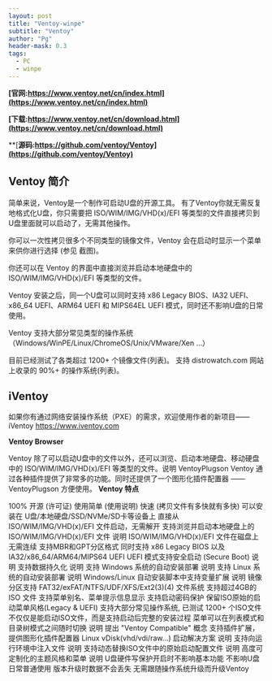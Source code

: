 ```yaml
---
layout: post
title: "Ventoy-winpe"
subtitle: "Ventoy"
author: "Pg"
header-mask: 0.3
tags:
  - PC
  - winpe
---
```

**[官网:https://www.ventoy.net/cn/index.html](https://www.ventoy.net/cn/index.html)**   

**[下载:https://www.ventoy.net/cn/download.html](https://www.ventoy.net/cn/download.html)** 

**[**源码:https://github.com/ventoy/Ventoy](https://github.com/ventoy/Ventoy)**  
## Ventoy 简介
简单来说，Ventoy是一个制作可启动U盘的开源工具。
有了Ventoy你就无需反复地格式化U盘，你只需要把 ISO/WIM/IMG/VHD(x)/EFI 等类型的文件直接拷贝到U盘里面就可以启动了，无需其他操作。

你可以一次性拷贝很多个不同类型的镜像文件，Ventoy 会在启动时显示一个菜单来供你进行选择 (参见 截图)。

你还可以在 Ventoy 的界面中直接浏览并启动本地硬盘中的 ISO/WIM/IMG/VHD(x)/EFI 等类型的文件。

Ventoy 安装之后，同一个U盘可以同时支持 x86 Legacy BIOS、IA32 UEFI、x86_64 UEFI、ARM64 UEFI 和 MIPS64EL UEFI 模式，同时还不影响U盘的日常使用。

Ventoy 支持大部分常见类型的操作系统 （Windows/WinPE/Linux/ChromeOS/Unix/VMware/Xen ...）

目前已经测试了各类超过 1200+ 个镜像文件(列表)。 支持 distrowatch.com 网站上收录的 90%+ 的操作系统(列表)。
## iVentoy
如果你有通过网络安装操作系统（PXE）的需求，欢迎使用作者的新项目——iVentoy https://www.iventoy.com

**Ventoy Browser**  

Ventoy 除了可以启动U盘中的文件以外，还可以浏览、启动本地硬盘、移动硬盘中的 ISO/WIM/IMG/VHD(x)/EFI 等类型的文件。说明
VentoyPlugson
Ventoy 通过各种插件提供了非常多的功能。同时还提供了一个图形化插件配置器 —— VentoyPlugson 方便使用。
**Ventoy 特点**  

100% 开源 (许可证)
使用简单 (使用说明)
快速 (拷贝文件有多快就有多快)
可以安装在 U盘/本地硬盘/SSD/NVMe/SD卡等设备上
直接从 ISO/WIM/IMG/VHD(x)/EFI 文件启动，无需解开
支持浏览并启动本地硬盘上的 ISO/WIM/IMG/VHD(x)/EFI 文件 说明
ISO/WIM/IMG/VHD(x)/EFI 文件在磁盘上无需连续
支持MBR和GPT分区格式
同时支持 x86 Legacy BIOS 以及 IA32/x86_64/ARM64/MIPS64 UEFI
UEFI 模式支持安全启动 (Secure Boot) 说明
支持数据持久化 说明
支持 Windows 系统的自动安装部署 说明
支持 Linux 系统的自动安装部署 说明
Windows/Linux 自动安装脚本中支持变量扩展 说明
镜像分区支持 FAT32/exFAT/NTFS/UDF/XFS/Ext2(3)(4) 文件系统
支持超过4GB的 ISO 文件
支持菜单别名、菜单提示信息显示
支持启动密码保护
保留ISO原始的启动菜单风格(Legacy & UEFI)
支持大部分常见操作系统, 已测试 1200+ 个ISO文件
不仅仅是能启动ISO文件，而是支持启动后完整的安装过程
菜单可以在列表模式和目录树模式之间随时切换 说明
提出 "Ventoy Compatible" 概念
支持插件扩展，提供图形化插件配置器
Linux vDisk(vhd/vdi/raw...) 启动解决方案 说明
支持向运行环境中注入文件 说明
支持动态替换ISO文件中的原始启动配置文件 说明
高度可定制化的主题风格和菜单 说明
U盘硬件写保护开启时不影响基本功能
不影响U盘日常普通使用
版本升级时数据不会丢失
无需跟随操作系统升级而升级Ventoy

